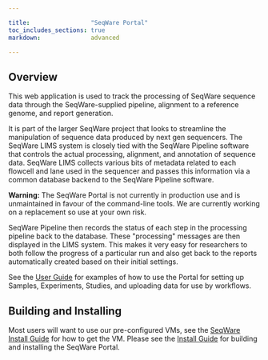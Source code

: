 ```yaml
---

title:                 "SeqWare Portal"
toc_includes_sections: true
markdown:              advanced

---
```


<!--
TODO:
* need to show cluster launching through portal
-->

## Overview

This web application is used to track the processing of SeqWare sequence data
through the SeqWare-supplied pipeline, alignment to a reference genome, and
report generation.

It is part of the larger SeqWare project that looks to streamline the
manipulation of sequence data produced by next gen sequencers.  The SeqWare
LIMS system is closely tied with the SeqWare Pipeline software that controls
the actual processing, alignment, and annotation of sequence data.  SeqWare
LIMS collects various bits of metadata related to each flowcell and lane used
in the sequencer and passes this information via a common database backend to
the SeqWare Pipeline software.

<p class="warning"><strong>Warning:</strong>
The SeqWare Portal is not currently in production use and is unmaintained in favour of 
the command-line tools. We are currently working on a replacement so use at your own risk. 
</p>

SeqWare Pipeline then records the status of each step in the processing
pipeline back to the database.  These "processing" messages are then displayed
in the LIMS system.  This makes it very easy for researchers to both follow the
progress of a particular run and also get back to the reports automatically
created based on their initial settings.

See the [User Guide](/docs/5-portal/user-guide/) for examples of
how to use the Portal for setting up Samples, Experiments, Studies, and
uploading data for use by workflows.

## Building and Installing

Most users will want to use our pre-configured VMs, see the [SeqWare Install
Guide](/docs/2-installation/) for how to get the VM.  Please see the [Install
Guide](/docs/github_readme/5-portal/) for building and installing the SeqWare
Portal.

<!--
## Features

## Uploading Data

## Launching Workflows

## Monitoring Workflows

## Retrieving Results

## Tomcat Config File

Document the config settings for Tomcat like email addresses, DB, etc
-->
